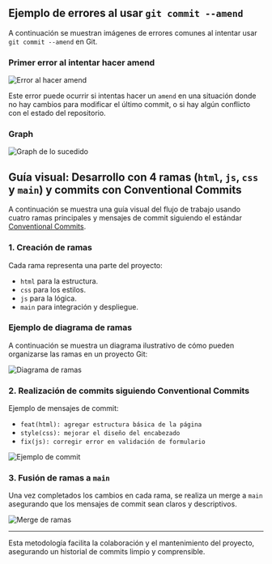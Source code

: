 ## Ejemplo de errores al usar `git commit --amend`

A continuación se muestran imágenes de errores comunes al intentar usar `git commit --amend` en Git.

### Primer error al intentar hacer amend

![Error al hacer amend](https://i.ibb.co/TnYwdHy/Captura-de-pantalla-2025-08-19-104607.png)

Este error puede ocurrir si intentas hacer un `amend` en una situación donde no hay cambios para modificar el último commit, o si hay algún conflicto con el estado del repositorio.

### Graph

![Graph de lo sucedido](https://i.ibb.co/fWhXhbh/Captura-de-pantalla-2025-08-19-104712.png)


## Guía visual: Desarrollo con 4 ramas (`html`, `js`, `css` y `main`) y commits con Conventional Commits

A continuación se muestra una guía visual del flujo de trabajo usando cuatro ramas principales y mensajes de commit siguiendo el estándar [Conventional Commits](https://www.conventionalcommits.org/).

### 1. Creación de ramas

Cada rama representa una parte del proyecto:

- `html` para la estructura.
- `css` para los estilos.
- `js` para la lógica.
- `main` para integración y despliegue.

### Ejemplo de diagrama de ramas

A continuación se muestra un diagrama ilustrativo de cómo pueden organizarse las ramas en un proyecto Git:

![Diagrama de ramas](https://i.ibb.co/Q3xJwrb0/Captura-de-pantalla-2025-08-19-110328.png)

### 2. Realización de commits siguiendo Conventional Commits

Ejemplo de mensajes de commit:

- `feat(html): agregar estructura básica de la página`
- `style(css): mejorar el diseño del encabezado`
- `fix(js): corregir error en validación de formulario`

![Ejemplo de commit](https://i.ibb.co/PzYhgVWP/Captura-de-pantalla-2025-08-19-110435.png)

### 3. Fusión de ramas a `main`

Una vez completados los cambios en cada rama, se realiza un merge a `main` asegurando que los mensajes de commit sean claros y descriptivos.

![Merge de ramas](https://i.ibb.co/sJdCtc5B/Captura-de-pantalla-2025-08-19-110532.png)

---

Esta metodología facilita la colaboración y el mantenimiento del proyecto, asegurando un historial de commits limpio y comprensible.